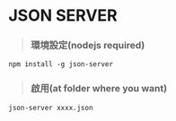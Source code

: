 # JSON SERVER
> ### 環境設定(nodejs required)
	npm install -g json-server

> ### 啟用(at folder where you want)
	json-server xxxx.json
